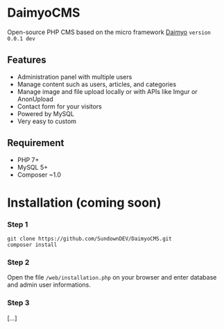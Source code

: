 # DaimyoCMS
Open-source PHP CMS based on the micro framework [Daimyo](https://github.com/SundownDEV/Daimyo) ```version 0.0.1 dev```

## Features
* Administration panel with multiple users
* Manage content such as users, articles, and categories
* Manage image and file upload locally or with APIs like Imgur or AnonUpload
* Contact form for your visitors
* Powered by MySQL
* Very easy to custom

## Requirement
* PHP 7+
* MySQL 5+
* Composer ~1.0

# Installation (coming soon)

### Step 1
~~~
git clone https://github.com/SundownDEV/DaimyoCMS.git
composer install
~~~

### Step 2
Open the file ```/web/installation.php``` on your browser and enter database and admin user informations.

### Step 3
[...]
